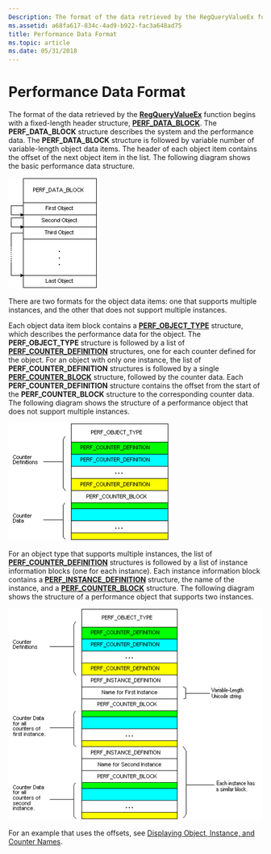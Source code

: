 ```yaml
---
Description: The format of the data retrieved by the RegQueryValueEx function begins with a fixed-length header structure, PERF\_DATA\_BLOCK.
ms.assetid: a68fa617-834c-4ad9-b922-fac3a648ad75
title: Performance Data Format
ms.topic: article
ms.date: 05/31/2018
---
```


# Performance Data Format

The format of the data retrieved by the [**RegQueryValueEx**](https://docs.microsoft.com/windows/desktop/api/winreg/nf-winreg-regqueryvalueexa) function begins with a fixed-length header structure, [**PERF\_DATA\_BLOCK**](/windows/desktop/api/Winperf/ns-winperf-perf_data_block). The **PERF\_DATA\_BLOCK** structure describes the system and the performance data. The **PERF\_DATA\_BLOCK** structure is followed by variable number of variable-length object data items. The header of each object item contains the offset of the next object item in the list. The following diagram shows the basic performance data structure.

![performance data structure](images/perfdata.png)

There are two formats for the object data items: one that supports multiple instances, and the other that does not support multiple instances.

Each object data item block contains a [**PERF\_OBJECT\_TYPE**](/windows/desktop/api/Winperf/ns-winperf-perf_object_type) structure, which describes the performance data for the object. The **PERF\_OBJECT\_TYPE** structure is followed by a list of [**PERF\_COUNTER\_DEFINITION**](/windows/desktop/api/Winperf/ns-winperf-perf_counter_definition) structures, one for each counter defined for the object. For an object with only one instance, the list of **PERF\_COUNTER\_DEFINITION** structures is followed by a single [**PERF\_COUNTER\_BLOCK**](/windows/desktop/api/Winperf/ns-winperf-perf_counter_block) structure, followed by the counter data. Each **PERF\_COUNTER\_DEFINITION** structure contains the offset from the start of the **PERF\_COUNTER\_BLOCK** structure to the corresponding counter data. The following diagram shows the structure of a performance object that does not support multiple instances.

![structure of performance object that does not support multiple instances](images/perfnoinst.png)

For an object type that supports multiple instances, the list of [**PERF\_COUNTER\_DEFINITION**](/windows/desktop/api/Winperf/ns-winperf-perf_counter_definition) structures is followed by a list of instance information blocks (one for each instance). Each instance information block contains a [**PERF\_INSTANCE\_DEFINITION**](/windows/desktop/api/Winperf/ns-winperf-perf_instance_definition) structure, the name of the instance, and a [**PERF\_COUNTER\_BLOCK**](/windows/desktop/api/Winperf/ns-winperf-perf_counter_block) structure. The following diagram shows the structure of a performance object that supports two instances.

![structure of a performance object that supports two instances](images/perfinst.png)

For an example that uses the offsets, see [Displaying Object, Instance, and Counter Names](displaying-object-instance-and-counter-names.md).

 

 



